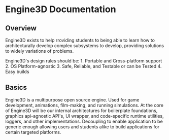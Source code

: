 # Engine3D Documentation

## Overview
Engine3D exists to help rroviding students to being able to learn how to architecturally develop complex subsystems to develop, providing solutions to widely variations of problems.

Engine3D's design rules should be:
    1. Portable and Cross-platform support
    2. OS Platform-agnostic
    3. Safe, Reliable, and Testable or can be Tested
    4. Easy builds

## Basics
Engine3D is a multipurpose open source engine. Used for game development, animations, film-making, and running simulations. At the core of Engine3D will be our internal architectures for boilerplate foundations, graphics api-agnostic API's, UI wrapper, and code-specific runtime utilities, loggers, and other implementations. Decoupling to enable application to be generic enough allowing users and students alike to build applications for certain targeted platforms.